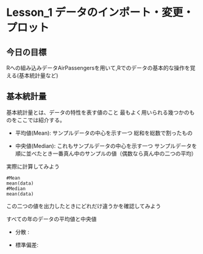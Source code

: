 # Lesson_1 データのインポート・変更・プロット

今日の目標
--
Rへの組み込みデータAirPassengersを用いて,Rでのデータの基本的な操作を覚える(基本統計量など)

基本統計量
--
基本統計量とは、データの特性を表す値のこと
最もよく用いられる幾つかのものをここでは紹介する。

* 平均値(Mean):
  サンプルデータの中心を示す一つ
  総和を総数で割ったもの

* 中央値(Median):
  これもサンプルデータの中心を示す一つ
  サンプルデータを順に並べたとき一番真ん中のサンプルの値（偶数なら真ん中の二つの平均）


実際に計算してみよう


    #Mean
    mean(data)
    #Median
    mean(data)


この二つの値を出力したときにどれだけ違うかを確認してみよう



すべての年のデータの平均値と中央値

* 分散 :

* 標準偏差:







